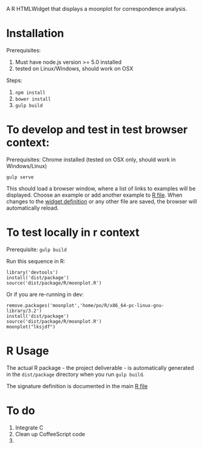 A R HTMLWidget that displays a moonplot for correspondence analysis.


# Installation

Prerequisites:

1. Must have node.js version >= 5.0 installed
2. tested on Linux/Windows, should work on OSX

Steps:

1. `npm install`
2. `bower install`
3. `gulp build`


# To develop and test in test browser context:

Prerequisites: Chrome installed (tested on OSX only, should work in Windows/Linux)

`gulp serve`

This should load a browser window, where a list of links to examples will be displayed. Choose an example or add another example to [R file](src/R/index.html). When changes to the [widget definition](src/scripts/moonplot.coffee) or any other file are saved, the browser will automatically reload.


# To test locally in r context

Prerequisite: `gulp build`

Run this sequence in R:

```
library('devtools')
install('dist/package')
source('dist/package/R/moonplot.R')
```

Or if you are re-running in dev:

```
remove.packages('moonplot','home/po/R/x86_64-pc-linux-gnu-library/3.2')
install('dist/package')
source('dist/package/R/moonplot.R')
moonplot("lksjdf")
```


# R Usage

The actual R package - the project deliverable - is automatically generated in the `dist/package` directory when you run `gulp build`.

The signature definition is documented in the main [R file](src/R/CroppedImage.R)


# To do

1. Integrate C
2. Clean up CoffeeScript code
3.
